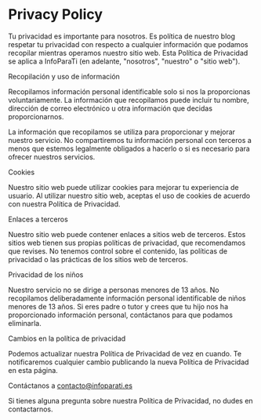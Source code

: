 # Privacy Policy

Tu privacidad es importante para nosotros. Es política de nuestro blog respetar tu privacidad con respecto a cualquier información que podamos recopilar mientras operamos nuestro sitio web. Esta Política de Privacidad se aplica a InfoParaTi (en adelante, "nosotros", "nuestro" o "sitio web").

Recopilación y uso de información

Recopilamos información personal identificable solo si nos la proporcionas voluntariamente. La información que recopilamos puede incluir tu nombre, dirección de correo electrónico u otra información que decidas proporcionarnos.

La información que recopilamos se utiliza para proporcionar y mejorar nuestro servicio. No compartiremos tu información personal con terceros a menos que estemos legalmente obligados a hacerlo o si es necesario para ofrecer nuestros servicios.

Cookies

Nuestro sitio web puede utilizar cookies para mejorar tu experiencia de usuario. Al utilizar nuestro sitio web, aceptas el uso de cookies de acuerdo con nuestra Política de Privacidad.

Enlaces a terceros

Nuestro sitio web puede contener enlaces a sitios web de terceros. Estos sitios web tienen sus propias políticas de privacidad, que recomendamos que revises. No tenemos control sobre el contenido, las políticas de privacidad o las prácticas de los sitios web de terceros.

Privacidad de los niños

Nuestro servicio no se dirige a personas menores de 13 años. No recopilamos deliberadamente información personal identificable de niños menores de 13 años. Si eres padre o tutor y crees que tu hijo nos ha proporcionado información personal, contáctanos para que podamos eliminarla.

Cambios en la política de privacidad

Podemos actualizar nuestra Política de Privacidad de vez en cuando. Te notificaremos cualquier cambio publicando la nueva Política de Privacidad en esta página.

Contáctanos a contacto@infoparati.es

Si tienes alguna pregunta sobre nuestra Política de Privacidad, no dudes en contactarnos.
